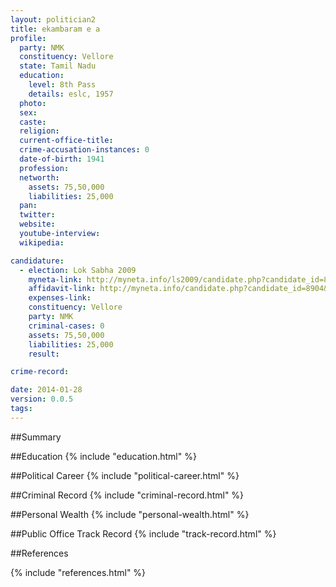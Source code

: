 ```yaml
---
layout: politician2
title: ekambaram e a
profile: 
  party: NMK
  constituency: Vellore
  state: Tamil Nadu
  education: 
    level: 8th Pass
    details: eslc, 1957
  photo: 
  sex: 
  caste: 
  religion: 
  current-office-title: 
  crime-accusation-instances: 0
  date-of-birth: 1941
  profession: 
  networth: 
    assets: 75,50,000
    liabilities: 25,000
  pan: 
  twitter: 
  website: 
  youtube-interview: 
  wikipedia: 

candidature: 
  - election: Lok Sabha 2009
    myneta-link: http://myneta.info/ls2009/candidate.php?candidate_id=8904
    affidavit-link: http://myneta.info/candidate.php?candidate_id=8904&scan=original
    expenses-link: 
    constituency: Vellore 
    party: NMK
    criminal-cases: 0
    assets: 75,50,000
    liabilities: 25,000
    result:  

crime-record: 

date: 2014-01-28
version: 0.0.5
tags: 
---
```

##Summary


##Education
{% include "education.html" %}


##Political Career
{% include "political-career.html" %}


##Criminal Record
{% include "criminal-record.html" %}


##Personal Wealth
{% include "personal-wealth.html" %}


##Public Office Track Record
{% include "track-record.html" %}


##References


{% include "references.html" %}